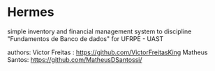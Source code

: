 # Hermes
simple inventory and financial management system to discipline "Fundamentos de Banco de dados" for UFRPE - UAST

authors:
  Victor Freitas : https://github.com/VictorFreitasKing
  Matheus Santos: https://github.com/MatheusDSantossi/
